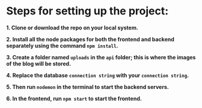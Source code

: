 # Steps for setting up the project: 

**1. Clone or download the repo on your local system.**
   
**2. Install all the node packages for both the frontend and backend separately using the command `npm install`.**
   
**3. Create a folder named `uploads` in the `api` folder; this is where the images of the blog will be stored.**
   
**4. Replace the database `connection string` with your `connection string`.**
   
**5. Then run `nodemon` in the terminal to start the backend servers.**
   
**6. In the frontend, run `npm start` to start the frontend.**


